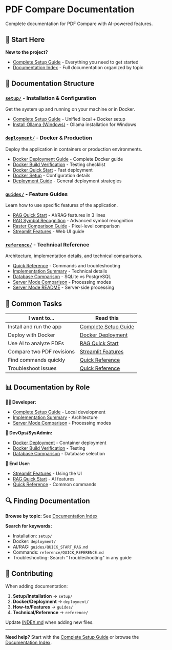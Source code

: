 # PDF Compare Documentation

Complete documentation for PDF Compare with AI-powered features.

## 📖 Start Here

**New to the project?**
- [Complete Setup Guide](setup/COMPLETE_SETUP_GUIDE.md) - Everything you need to get started
- [Documentation Index](INDEX.md) - Full documentation organized by topic

## 📁 Documentation Structure

### [`setup/`](setup/) - Installation & Configuration
Get the system up and running on your machine or in Docker.

- [Complete Setup Guide](setup/COMPLETE_SETUP_GUIDE.md) - Unified local + Docker setup
- [Install Ollama (Windows)](setup/INSTALL_OLLAMA_WINDOWS.md) - Ollama installation for Windows

### [`deployment/`](deployment/) - Docker & Production
Deploy the application in containers or production environments.

- [Docker Deployment Guide](deployment/DOCKER_DEPLOYMENT.md) - Complete Docker guide
- [Docker Build Verification](deployment/DOCKER_BUILD_VERIFICATION.md) - Testing checklist
- [Docker Quick Start](deployment/DOCKER_QUICKSTART.md) - Fast deployment
- [Docker Setup](deployment/DOCKER_SETUP.md) - Configuration details
- [Deployment Guide](deployment/DEPLOYMENT.md) - General deployment strategies

### [`guides/`](guides/) - Feature Guides
Learn how to use specific features of the application.

- [RAG Quick Start](guides/QUICK_START_RAG.md) - AI/RAG features in 3 lines
- [RAG Symbol Recognition](guides/RAG_SYMBOL_RECOGNITION_GUIDE.md) - Advanced symbol recognition
- [Raster Comparison Guide](guides/RASTER_COMPARISON_GUIDE.md) - Pixel-level comparison
- [Streamlit Features](guides/STREAMLIT_FEATURES.md) - Web UI guide

### [`reference/`](reference/) - Technical Reference
Architecture, implementation details, and technical comparisons.

- [Quick Reference](reference/QUICK_REFERENCE.md) - Commands and troubleshooting
- [Implementation Summary](reference/IMPLEMENTATION_SUMMARY.md) - Technical details
- [Database Comparison](reference/DATABASE_COMPARISON.md) - SQLite vs PostgreSQL
- [Server Mode Comparison](reference/SERVER_MODE_COMPARISON.md) - Processing modes
- [Server Mode README](reference/SERVER_MODE_README.md) - Server-side processing

## 🎯 Common Tasks

| I want to... | Read this |
|--------------|-----------|
| Install and run the app | [Complete Setup Guide](setup/COMPLETE_SETUP_GUIDE.md) |
| Deploy with Docker | [Docker Deployment](deployment/DOCKER_DEPLOYMENT.md) |
| Use AI to analyze PDFs | [RAG Quick Start](guides/QUICK_START_RAG.md) |
| Compare two PDF revisions | [Streamlit Features](guides/STREAMLIT_FEATURES.md) |
| Find commands quickly | [Quick Reference](reference/QUICK_REFERENCE.md) |
| Troubleshoot issues | [Quick Reference](reference/QUICK_REFERENCE.md#troubleshooting) |

## 📊 Documentation by Role

**👨‍💻 Developer:**
- [Complete Setup Guide](setup/COMPLETE_SETUP_GUIDE.md) - Local development
- [Implementation Summary](reference/IMPLEMENTATION_SUMMARY.md) - Architecture
- [Server Mode Comparison](reference/SERVER_MODE_COMPARISON.md) - Processing modes

**🔧 DevOps/SysAdmin:**
- [Docker Deployment](deployment/DOCKER_DEPLOYMENT.md) - Container deployment
- [Docker Build Verification](deployment/DOCKER_BUILD_VERIFICATION.md) - Testing
- [Database Comparison](reference/DATABASE_COMPARISON.md) - Database selection

**👤 End User:**
- [Streamlit Features](guides/STREAMLIT_FEATURES.md) - Using the UI
- [RAG Quick Start](guides/QUICK_START_RAG.md) - AI features
- [Quick Reference](reference/QUICK_REFERENCE.md) - Common commands

## 🔍 Finding Documentation

**Browse by topic:** See [Documentation Index](INDEX.md)

**Search for keywords:**
- Installation: `setup/`
- Docker: `deployment/`
- AI/RAG: `guides/QUICK_START_RAG.md`
- Commands: `reference/QUICK_REFERENCE.md`
- Troubleshooting: Search "Troubleshooting" in any guide

## 📝 Contributing

When adding documentation:

1. **Setup/Installation** → `setup/`
2. **Docker/Deployment** → `deployment/`
3. **How-to/Features** → `guides/`
4. **Technical/Reference** → `reference/`

Update [INDEX.md](INDEX.md) when adding new files.

---

**Need help?** Start with the [Complete Setup Guide](setup/COMPLETE_SETUP_GUIDE.md) or browse the [Documentation Index](INDEX.md).
